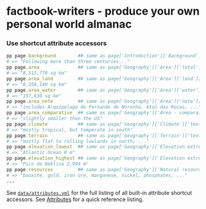 # factbook-writers - produce your own personal world almanac




### Use shortcut attribute accessors

```ruby
pp page.background        ## same as page['Introduction']['Background']['text']
# => "Following more than three centuries..."
pp page.area              ## same as page['Geography']['Area']['total']['text']
# => "8,515,770 sq km"
pp page.area_land         ## same as page['Geography']['Area']['land']['text']
# => "8,358,140 sq km"
pp page.area_water        ## same as page['Geography']['Area']['water']['text']
# => "157,630 sq km"
pp page.area_note         ## same as page['Geography']['Area']['note']['text']
# => "includes Arquipelago de Fernando de Noronha, Atol das Rocas, ..."
pp page.area_comparative  ## same as page['Geography']['Area - comparative']['text']
# => "slightly smaller than the US"
pp page.climate           ## same as page['Geography']['Climate']['text']
# => "mostly tropical, but temperate in south"
pp page.terrain           ## same as page['Geography']['Terrain']['text']
# => "mostly flat to rolling lowlands in north; ..."
pp page.elevation_lowest  ## same as page['Geography']['Elevation extremes']['lowest point']['text']
# => "Atlantic Ocean 0 m"
pp page.elevation_highest ## same as page['Geography']['Elevation extremes']['highest point']['text']
# => "Pico da Neblina 2,994 m"
pp page.resources         ## same as page['Geography']['Natural resources']['text']
# => "bauxite, gold, iron ore, manganese, nickel, phosphates, ..."
...
```

See [`data/attributes.yml`](data/attributes.yml) for the full listing of all built-in attribute shortcut accessors.
See [Attributes](../ATTRIBUTES.md) for a quick reference listing.




